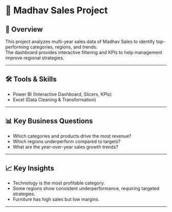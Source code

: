 # 🏬 Madhav Sales Project

## 📌 Overview
This project analyzes multi-year sales data of Madhav Sales to identify top-performing categories, regions, and trends.  
The dashboard provides interactive filtering and KPIs to help management improve regional strategies.  

---

## 🛠️ Tools & Skills
- Power BI (Interactive Dashboard, Slicers, KPIs)
- Excel (Data Cleaning & Transformation) 

---

## 📊 Key Business Questions
- Which categories and products drive the most revenue?  
- Which regions underperform compared to targets?  
- What are the year-over-year sales growth trends?  

---

## 📈 Key Insights
- Technology is the most profitable category.  
- Some regions show consistent underperformance, requiring targeted strategies.  
- Furniture has high sales but low margins.  

---

